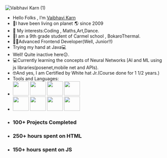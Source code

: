 
![Vaibhavi Karn (1)](https://user-images.githubusercontent.com/76275888/220714149-126d0898-47c5-46aa-9a58-f39dd1a01157.gif)

- Hello Folks , I’m <a href="https://vaibhavikarn2001.github.io/Portfolio-Websiteee/">Vaibhavi Karn </a>
-  👧I have been living on planet 🌎 since 2009
- 👀 My interests:Coding , Maths,Art,Dance.
- 🙂I am a 9th grade  student of Carmel school , BokaroThermal.
- 👩‍💻Advanced Frontend Developer(Well, Junior!!)
- Trying my hand at Java💻
- Well!  Quite inactive here😕.
- 💻Currently learning the concepts of Neural Networks [AI and ML using js libraries(posenet,mobile net and APIs).
- 🤓And yes, I am Certified by White hat Jr.(Course done for 1 1/2 years.)
- Tools and Languages:
- <img width="50px" height="45px" src="https://cdn-icons-png.flaticon.com/512/732/732212.png">     <img width="50px" height="45px" src="https://toppng.com/uploads/preview/html-css-js-icons-11563328364gmstz4ubs9.png">   <img width="50px" height="45px" src="https://encrypted-tbn0.gstatic.com/images?q=tbn:ANd9GcQfK6705woG79g0EvGpElN2KTgIS_0v8mKtttAu-tEu4S13THv7gKZrEHvh6I4_ph4_bPA&usqp=CAU">      <img width="50px" height="45px" src="https://www.pngitem.com/pimgs/m/452-4529269_ml5-js-logo-hd-png-download.png"> 
-    <img width="50px" height="45px" src="https://miro.medium.com/max/790/0*VBze2-2kX06fDv8A.">        <img width="50px" height="45px" src="https://getbootstrap.com/docs/4.0/assets/brand/bootstrap-social-logo.png">      <img width="50px" height="45px" src="https://mpng.subpng.com/20180712/yka/kisspng-professional-python-programmer-computer-programmin-python-logo-download-5b47725c1cc0d6.3474912915314089881178.jpg">     <img width="50px" height="45px" src="https://pbs.twimg.com/profile_images/1414990564408262661/r6YemvF9_400x400.jpg">
- <h3>100+ Projects Completed</h3>
- <h3>250+ hours spent on HTML<h3>
- <h3>150+ hours spent on JS <h3>




<!---
vaibhavikarn2001/vaibhavikarn2001 is a ✨ special ✨ repository because its `README.md` (this file) appears on your GitHub profile.
You can click the Preview link to take a look at your changes.
--->
